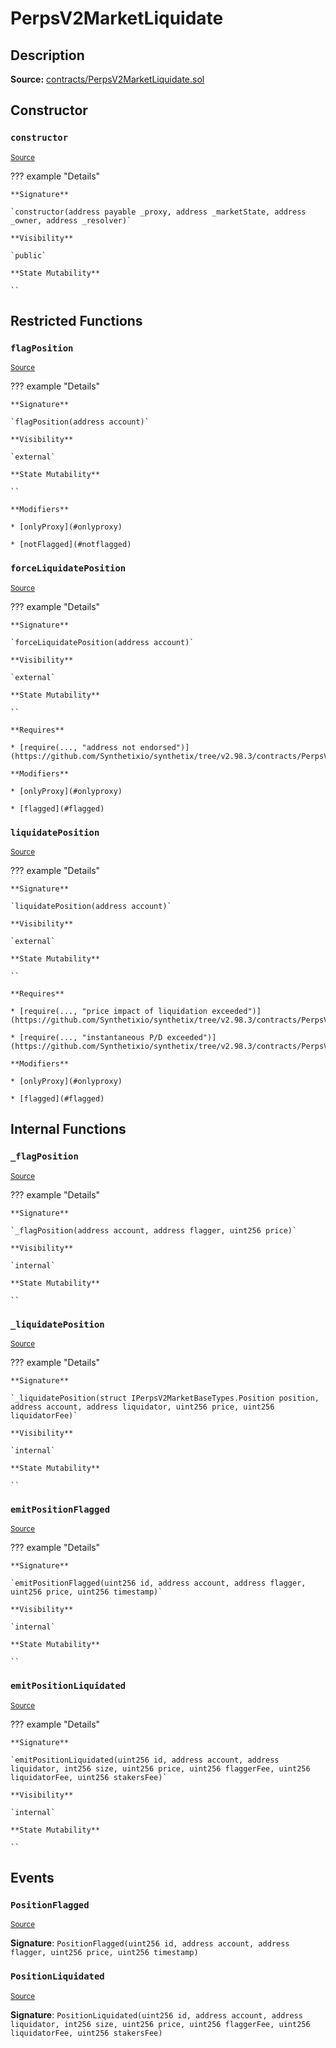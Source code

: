 # PerpsV2MarketLiquidate

## Description

**Source:** [contracts/PerpsV2MarketLiquidate.sol](https://github.com/Synthetixio/synthetix/tree/v2.98.3/contracts/PerpsV2MarketLiquidate.sol)

## Constructor

### `constructor`

<sub>[Source](https://github.com/Synthetixio/synthetix/tree/v2.98.3/contracts/PerpsV2MarketLiquidate.sol#L12)</sub>

??? example "Details"

    **Signature**

    `constructor(address payable _proxy, address _marketState, address _owner, address _resolver)`

    **Visibility**

    `public`

    **State Mutability**

    ``

## Restricted Functions

### `flagPosition`

<sub>[Source](https://github.com/Synthetixio/synthetix/tree/v2.98.3/contracts/PerpsV2MarketLiquidate.sol#L25)</sub>

??? example "Details"

    **Signature**

    `flagPosition(address account)`

    **Visibility**

    `external`

    **State Mutability**

    ``

    **Modifiers**

    * [onlyProxy](#onlyproxy)

    * [notFlagged](#notflagged)

### `forceLiquidatePosition`

<sub>[Source](https://github.com/Synthetixio/synthetix/tree/v2.98.3/contracts/PerpsV2MarketLiquidate.sol#L60)</sub>

??? example "Details"

    **Signature**

    `forceLiquidatePosition(address account)`

    **Visibility**

    `external`

    **State Mutability**

    ``

    **Requires**

    * [require(..., "address not endorsed")](https://github.com/Synthetixio/synthetix/tree/v2.98.3/contracts/PerpsV2MarketLiquidate.sol#L66)

    **Modifiers**

    * [onlyProxy](#onlyproxy)

    * [flagged](#flagged)

### `liquidatePosition`

<sub>[Source](https://github.com/Synthetixio/synthetix/tree/v2.98.3/contracts/PerpsV2MarketLiquidate.sol#L39)</sub>

??? example "Details"

    **Signature**

    `liquidatePosition(address account)`

    **Visibility**

    `external`

    **State Mutability**

    ``

    **Requires**

    * [require(..., "price impact of liquidation exceeded")](https://github.com/Synthetixio/synthetix/tree/v2.98.3/contracts/PerpsV2MarketLiquidate.sol#L48)

    * [require(..., "instantaneous P/D exceeded")](https://github.com/Synthetixio/synthetix/tree/v2.98.3/contracts/PerpsV2MarketLiquidate.sol#L54)

    **Modifiers**

    * [onlyProxy](#onlyproxy)

    * [flagged](#flagged)

## Internal Functions

### `_flagPosition`

<sub>[Source](https://github.com/Synthetixio/synthetix/tree/v2.98.3/contracts/PerpsV2MarketLiquidate.sol#L72)</sub>

??? example "Details"

    **Signature**

    `_flagPosition(address account, address flagger, uint256 price)`

    **Visibility**

    `internal`

    **State Mutability**

    ``

### `_liquidatePosition`

<sub>[Source](https://github.com/Synthetixio/synthetix/tree/v2.98.3/contracts/PerpsV2MarketLiquidate.sol#L121)</sub>

??? example "Details"

    **Signature**

    `_liquidatePosition(struct IPerpsV2MarketBaseTypes.Position position, address account, address liquidator, uint256 price, uint256 liquidatorFee)`

    **Visibility**

    `internal`

    **State Mutability**

    ``

### `emitPositionFlagged`

<sub>[Source](https://github.com/Synthetixio/synthetix/tree/v2.98.3/contracts/PerpsV2MarketLiquidate.sol#L194)</sub>

??? example "Details"

    **Signature**

    `emitPositionFlagged(uint256 id, address account, address flagger, uint256 price, uint256 timestamp)`

    **Visibility**

    `internal`

    **State Mutability**

    ``

### `emitPositionLiquidated`

<sub>[Source](https://github.com/Synthetixio/synthetix/tree/v2.98.3/contracts/PerpsV2MarketLiquidate.sol#L217)</sub>

??? example "Details"

    **Signature**

    `emitPositionLiquidated(uint256 id, address account, address liquidator, int256 size, uint256 price, uint256 flaggerFee, uint256 liquidatorFee, uint256 stakersFee)`

    **Visibility**

    `internal`

    **State Mutability**

    ``

## Events

### `PositionFlagged`

<sub>[Source](https://github.com/Synthetixio/synthetix/tree/v2.98.3/contracts/PerpsV2MarketLiquidate.sol#L191)</sub>

**Signature**: `PositionFlagged(uint256 id, address account, address flagger, uint256 price, uint256 timestamp)`

### `PositionLiquidated`

<sub>[Source](https://github.com/Synthetixio/synthetix/tree/v2.98.3/contracts/PerpsV2MarketLiquidate.sol#L204)</sub>

**Signature**: `PositionLiquidated(uint256 id, address account, address liquidator, int256 size, uint256 price, uint256 flaggerFee, uint256 liquidatorFee, uint256 stakersFee)`
